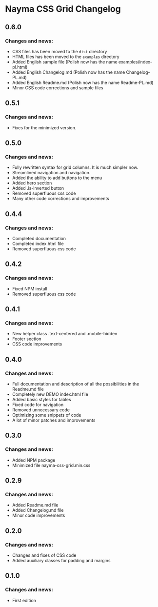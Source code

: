 # Nayma CSS Grid Changelog

## 0.6.0

### Changes and news:

* CSS files has been moved to the `dist` directory
* HTML files has been moved to the `examples` directory
* Added English sample file (Polish now has the name examples/index-pl.html)
* Added English Changelog.md (Polish now has the name Changelog-PL.md)
* Added English Readme.md (Polish now has the name Readme-PL.md)
* Minor CSS code corrections and sample files

## 0.5.1

### Changes and news:

* Fixes for the minimized version.

## 0.5.0

### Changes and news:

* Fully rewritten syntax for grid columns. It is much simpler now.
* Streamlined navigation and navigation.
* Added the ability to add buttons to the menu
* Added hero section
* Added .is-inverted button
* Removed superfluous css code
* Many other code corrections and improvements

## 0.4.4

### Changes and news:

* Completed documentation
* Completed index.html file
* Removed superfluous css code

## 0.4.2

### Changes and news:

* Fixed NPM install
* Removed superfluous css code

## 0.4.1

### Changes and news:

* New helper class .text-centered and .mobile-hidden
* Footer section
* CSS code improvements

## 0.4.0

### Changes and news:

* Full documentation and description of all the possibilities in the Readme.md file
* Completely new DEMO index.html file
* Added basic styles for tables
* Fixed code for navigation
* Removed unnecessary code
* Optimizing some snippets of code
* A lot of minor patches and improvements

## 0.3.0

### Changes and news:

* Added NPM package
* Minimized file nayma-css-grid.min.css

## 0.2.9

### Changes and news:

* Added Readme.md file
* Added Changelog.md file
* Minor code improvements

## 0.2.0

### Changes and news:

* Changes and fixes of CSS code
* Added auxiliary classes for padding and margins

## 0.1.0

### Changes and news:

* First edition